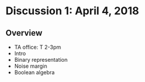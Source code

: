 # Discussion 1: April 4, 2018
## Overview
* TA office: T 2-3pm
* Intro
* Binary representation
* Noise margin
* Boolean algebra
